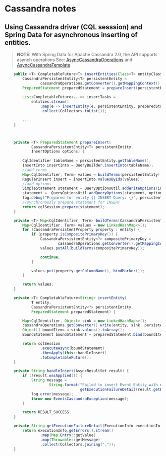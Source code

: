 # Cassandra notes

## Using Cassandra driver (CQL sesssion) and Spring Data for asynchronous inserting of entities.

> **NOTE:** With Spring Data for Apache Cassandra 2.0, the API supports asynch operations See: [AsyncCassandraOperations](https://github.com/spring-projects/spring-data-cassandra/blob/5923cbebbcc4688372fcf72d6d5464027cc3f0c9/spring-data-cassandra/src/main/java/org/springframework/data/cassandra/core/AsyncCassandraOperations.java) and [AsyncCassandraTemplate](https://github.com/spring-projects/spring-data-cassandra/blob/5923cbebbcc4688372fcf72d6d5464027cc3f0c9/spring-data-cassandra/src/main/java/org/springframework/data/cassandra/core/AsyncCassandraTemplate.java)

```java
    public <T> CompletableFuture<T> insertEntities(Class<T> entityClass, List<T> entities, InsertOptions options) {
        CassandraPersistentEntity<T> persistentEntity =
                cassandraOperations.getConverter().getMappingContext().getPersistentEntity(entityClass);
        PreparedStatement preparedStatement = prepareInsert(persistentEntity, options);
        
        List<CompletableFuture<...>> insertTasks = 
            entities.stream()
                .map(e -> insertEntity(e, persistentEntity, preparedStatement))
                .collect(Collectors.toList());

        ....
    }



    private <T> PreparedStatement prepareInsert(
            CassandraPersistentEntity<T> persistentEntity, 
            InsertOptions options) {
    
        CqlIdentifier tableName = persistentEntity.getTableName();
        InsertInto insertInto = QueryBuilder.insertInto(tableName);
        //add terms
        Map<CqlIdentifier, Term> values = buildTerms(persistentEntity);
        RegularInsert insert = insertInto.valuesByIds(values);
        //add options
        SimpleStatement statement = QueryOptionsUtil.addWriteOptions(insert, options).build();
        statement =  QueryOptionsUtil.addQueryOptions(statement, options);
        log.debug("Prepared for entity {} INSERT Query: {}", persistentEntity.getName(), statement.getQuery());
        //synchronously prepare statement for INSERT
        return cqlSession.prepare(statement);
    }

    private <T> Map<CqlIdentifier, Term> buildTerms(CassandraPersistentEntity<Y> entity) {
        Map<CqlIdentifier, Term> values = new LinkedHashMap<>();
        for (CassandraPersistentProperty property : entity) {
            if (property.isCompositePrimaryKey()) {
                CassandraPersistentEntity<?> compositePrimaryKey =
                        cassandraOperations.getConverter().getMappingContext().getRequiredPersistentEntity(property);
                values.putAll(buildTerms(compositePrimaryKey));

                continue;
            }

            values.put(property.getColumnName(), bindMarker());
        }

        return values;
    }

    private <T> CompletableFuture<String> insertEntity(
            T entity,
            CassandraPersistentEntity<?> persistentEntity,
            PreparedStatement preparedStatement) {

        Map<CqlIdentifier, Object> sink = new LinkedHashMap<>();
        cassandraOperations.getConverter().write(entity, sink, persistentEntity);
        Object[] boundItems = sink.values().toArray();
        BoundStatement boundStatement = preparedStatement.bind(boundItems);

        return cqlSession
                .executeAsync(boundStatement)
                .thenApply(this::handleInsert)
                .toCompletableFuture();
    }

    private String handleInsert(AsyncResultSet result) {
        if (!result.wasApplied()) {
            String message =
                    String.format("Failed to insert Event Entity with execution info [%s]",
                                  getExecutionFailureDetail(result.getExecutionInfo()));
            log.error(message);
            throw new EventsCassandraException(message);
        }

        return RESULT_SUCCESS;
    }

    private String getExecutionFailureDetail(ExecutionInfo executionInfo) {
        return executionInfo.getErrors().stream()
                .map(Map.Entry::getValue)
                .map(Throwable::getMessage)
                .collect(Collectors.joining(","));
    }
```

